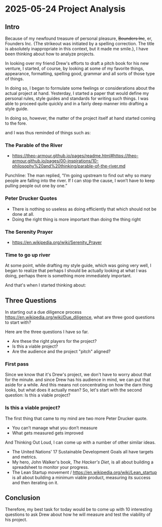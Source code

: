 # 2025-05-24 Project Analysis

## Intro

Because of my newfound treasure of personal pleasure, ~~Bounders Inc~~, er, Founders Inc. {The strikeout was initiated by a spelling correction. The title is absolutely inappropriate in this context, but it made me smile.}, I have been thinking about how to analyze projects.

In looking over my friend Drew's efforts to draft a pitch book for his new venture, I started, of course, by looking at some of my favorite things, appearance, formatting, spelling good, grammar and all sorts of those type of things.

In doing so, I began to formulate some feelings or considerations about the actual project at hand. Yesterday, I started a paper that would define my personal rules, style guides and standards for writing such things. I was able to proceed quite quickly and in a fairly deep manner into drafting a style guide.

In doing so, however, the matter of the project itself at hand started coming to the fore. 

and I was thus reminded of things such as:

### The Parable of the River

* https://theo-armour.github.io/pages/readme.html#https://theo-armour.github.io/pages/00-inspirations/10-philosophy%20and%20thinking/parable-of-the-river.md

Punchline: The man replied, “I’m going upstream to find out why so many people are falling into the river. If I can stop the cause, I won’t have to keep pulling people out one by one.”

### Peter Drucker Quotes

* There is nothing so useless as doing efficiently that which should not be done at all.
* Doing the right thing is more important than doing the thing right

### The Serenity Prayer

* https://en.wikipedia.org/wiki/Serenity_Prayer

### Time to go up river

At some point, while drafting my style guide, which was going very well, I began to realize that perhaps I should be actually looking at what I was doing, perhaps there is something more immediately important. 

And that's when I started thinking about:

## Three Questions

In starting out a due diligence process https://en.wikipedia.org/wiki/Due_diligence, what are three good questions to start with? 

Here are the three questions I have so far. 

* Are these the right players for the project?
* Is this a viable project?
* Are the audience and the project "pitch" aligned? 

### First pass

Since we know that it's Drew's project, we don't have to worry about that for the minute. 
and since Drew has his audience in mind, we can put that aside for a while. And this means not concentrating on how the darn thing looks, but what does it actually mean? 
So, let's start with the second question: Is this a viable project?

### Is this a viable project?

The first thing that came to my mind are two more Peter Drucker quote. 

* You can’t manage what you don’t measure
* What gets measured gets improved

And Thinking Out Loud, I can come up with a number of other similar ideas. 

* The United Nations' 17 Sustainable Development Goals all have targets and metrics. 
* My hero, John Walker's book, _The Hacker's Diet_, is all about building a spreadsheet to monitor your progress. 
* The Lean Startup movement / https://en.wikipedia.org/wiki/Lean_startup is all about building a minimum viable product, measuring its success and then iterating on it.

## Conclusion

Therefore, my best task for today would be to come up with 10 interesting questions to ask Drew about how he will measure and test the viability of his project.


